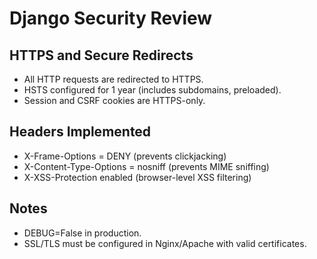# Django Security Review

## HTTPS and Secure Redirects
- All HTTP requests are redirected to HTTPS.
- HSTS configured for 1 year (includes subdomains, preloaded).
- Session and CSRF cookies are HTTPS-only.

## Headers Implemented
- X-Frame-Options = DENY (prevents clickjacking)
- X-Content-Type-Options = nosniff (prevents MIME sniffing)
- X-XSS-Protection enabled (browser-level XSS filtering)

## Notes
- DEBUG=False in production.
- SSL/TLS must be configured in Nginx/Apache with valid certificates.

